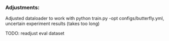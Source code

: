 ### Adjustments:

Adjusted dataloader to work with python train.py -opt configs/butterfly.yml, uncertain experiment results (takes too long)

TODO: readjust eval dataset